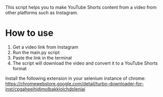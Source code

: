 This script helps you to make YouTube Shorts content from a video from other platforms such as Instagram. 

# How to use
1. Get a video link from Instagram
2. Run the main.py script 
3. Paste the link in the terminal
4. The script will download the video and convert it to a YouTube Shorts format

Install the following extension in your selenium instance of chrome: https://chromewebstore.google.com/detail/turbo-downloader-for-inst/cpgaheeihidjmolbakklolchdplenjai